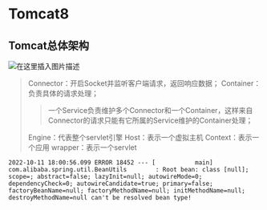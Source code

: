 # Tomcat8

## Tomcat总体架构

![在这里插入图片描述](https://typora-imagehost-1308499275.cos.ap-shanghai.myqcloud.com/2022-9/82001f5a288d4d9eb5464a6a3e2c8f18~tplv-k3u1fbpfcp-zoom-in-crop-mark:3024:0:0:0.awebp)

> Connector：开启Socket并监听客户端请求，返回响应数据； Container：负责具体的请求处理；
>
> > 一个Service负责维护多个Connector和一个Container，这样来自Connector的请求只能有它所属的Service维护的Container处理；
>
> Engine：代表整个servlet引擎 Host：表示一个虚拟主机 Context：表示一个应用 wrapper：表示一个servlet



































































```
2022-10-11 18:00:56.099 ERROR 18452 --- [           main] com.alibaba.spring.util.BeanUtils        : Root bean: class [null]; scope=; abstract=false; lazyInit=null; autowireMode=0; dependencyCheck=0; autowireCandidate=true; primary=false; factoryBeanName=null; factoryMethodName=null; initMethodName=null; destroyMethodName=null can't be resolved bean type!
```



































